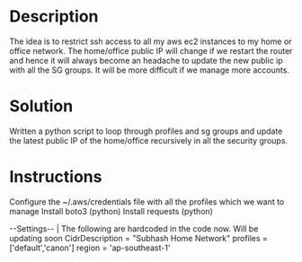 Description
============

The idea is to restrict ssh access to all my aws ec2 instances to my home or office network. The home/office public IP will change if we restart the router and hence it will always become an headache to update the new public ip with all the SG groups. It will be more difficult if we manage more accounts.

Solution
========
Written a python script to loop through profiles and sg groups and update the latest public IP of the home/office recursively in all the security groups.

Instructions
============

Configure the ~/.aws/credentials file with all the profiles which we want to manage
Install boto3 (python)
Install requests (python)

--Settings--  | The following are hardcoded in the code now. Will be updating soon
CidrDescription = "Subhash Home Network"
profiles = ['default','canon']
region = 'ap-southeast-1'